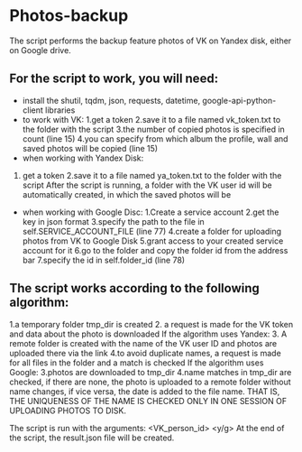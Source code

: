 # Photos-backup
The script performs the backup feature photos of VK on Yandex disk, either on Google drive.  
## For the script to work, you will need:
- install the shutil, tqdm, json, requests, datetime, google-api-python-client libraries
- to work with VK:
1.get a token
2.save it to a file named vk_token.txt to the folder with the script
3.the number of copied photos is specified in count (line 15)
4.you can specify from which album the profile, wall and saved photos will be copied (line 15)
- when working with Yandex Disk:
1. get a token
2.save it to a file named ya_token.txt to the folder with the script
After the script is running, a folder with the VK user id will be automatically created,
in which the saved photos will be
- when working with Google Disc:
1.Create a service account
2.get the key in json format
3.specify the path to the file in self.SERVICE_ACCOUNT_FILE (line 77)
4.create a folder for uploading photos from VK to Google Disk
5.grant access to your created service account for it
6.go to the folder and copy the folder id from the address bar
7.specify the id in self.folder_id (line 78)

## The script works according to the following algorithm:
1.a temporary folder tmp_dir is created
2. a request is made for the VK token and data about the photo is downloaded
If the algorithm uses Yandex:
3. A remote folder is created with the name of the VK user ID and photos are uploaded there via the link
4.to avoid duplicate names, a request is made for all files in the folder and a match is checked
If the algorithm uses Google:
3.photos are downloaded to tmp_dir
4.name matches in tmp_dir are checked, if there are none,
the photo is uploaded to a remote folder without name changes,
if vice versa, the date is added to the file name.
THAT IS, THE UNIQUENESS OF THE NAME IS CHECKED ONLY IN ONE SESSION OF UPLOADING PHOTOS TO DISK.

The script is run with the arguments: <VK_person_id> <y/g>
At the end of the script, the result.json file will be created.
